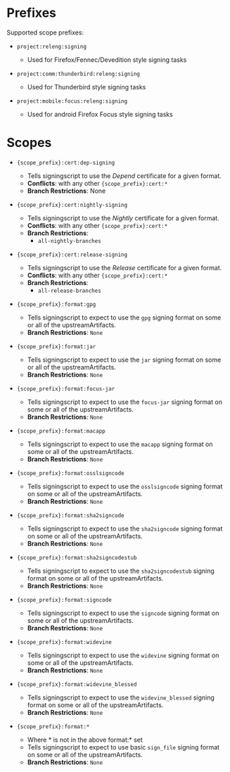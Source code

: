 # Prefixes
Supported scope prefixes:
* `project:releng:signing`
  * Used for Firefox/Fennec/Devedition style signing tasks

* `project:comm:thunderbird:releng:signing`
  * Used for Thunderbird style signing tasks

* `project:mobile:focus:releng:signing`
  * Used for android Firefox Focus style signing tasks

# Scopes
* `{scope_prefix}:cert:dep-signing`
  * Tells signingscript to use the *Depend* certificate for a given format.
  * **Conflicts**: with any other `{scope_prefix}:cert:*`
  * **Branch Restrictions**: None

* `{scope_prefix}:cert:nightly-signing`
  * Tells signingscript to use the *Nightly* certificate for a given format.
  * **Conflicts**: with any other `{scope_prefix}:cert:*`
  * **Branch Restrictions**:
    * `all-nightly-branches`

* `{scope_prefix}:cert:release-signing`
  * Tells signingscript to use the *Release* certificate for a given format.
  * **Conflicts**: with any other `{scope_prefix}:cert:*`
  * **Branch Restrictions**:
    * `all-release-branches`

* `{scope_prefix}:format:gpg`
  * Tells signingscript to expect to use the `gpg` signing format on some or all of the upstreamArtifacts.
  * **Branch Restrictions**: `None`

* `{scope_prefix}:format:jar`
  * Tells signingscript to expect to use the `jar` signing format on some or all of the upstreamArtifacts.
  * **Branch Restrictions**: `None`

* `{scope_prefix}:format:focus-jar`
  * Tells signingscript to expect to use the `focus-jar` signing format on some or all of the upstreamArtifacts.
  * **Branch Restrictions**: `None`

* `{scope_prefix}:format:macapp`
  * Tells signingscript to expect to use the `macapp` signing format on some or all of the upstreamArtifacts.
  * **Branch Restrictions**: `None`

* `{scope_prefix}:format:osslsigncode`
  * Tells signingscript to expect to use the `osslsigncode` signing format on some or all of the upstreamArtifacts.
  * **Branch Restrictions**: `None`

* `{scope_prefix}:format:sha2signcode`
  * Tells signingscript to expect to use the `sha2signcode` signing format on some or all of the upstreamArtifacts.
  * **Branch Restrictions**: `None`

* `{scope_prefix}:format:sha2signcodestub`
  * Tells signingscript to expect to use the `sha2signcodestub` signing format on some or all of the upstreamArtifacts.
  * **Branch Restrictions**: `None`

* `{scope_prefix}:format:signcode`
  * Tells signingscript to expect to use the `signcode` signing format on some or all of the upstreamArtifacts.
  * **Branch Restrictions**: `None`

* `{scope_prefix}:format:widevine`
  * Tells signingscript to expect to use the `widevine` signing format on some or all of the upstreamArtifacts.
  * **Branch Restrictions**: `None`

* `{scope_prefix}:format:widevine_blessed`
  * Tells signingscript to expect to use the `widevine_blessed` signing format on some or all of the upstreamArtifacts.
  * **Branch Restrictions**: `None`

* `{scope_prefix}:format:*`
  * Where * is not in the above format:* set
  * Tells signingscript to expect to use basic `sign_file` signing format on some or all of the upstreamArtifacts.
  * **Branch Restrictions**: `None`
